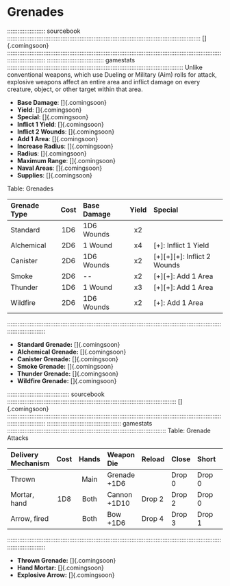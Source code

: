 # Grenades

:::::::::::::::::::::: sourcebook ::::::::::::::::::::::::::::::::::::::::::::::::::::::::::::::::::::::::::::::::::::::::::::::::::::::::::::::::
[]{.comingsoon}
::::::::::::::::::::::::::::::::::::::::::::::::::::::::::::::::::::::::::::::::::::::::::::::::::::::::::::::::::::::::::::::::::::::::::::::::::
::::::::::::::::::::::::::::::::: gamestats ::::::::::::::::::::::::::::::::::::::::::::::::::::::::::::::::::::::::::::::::::::::::::::::::::::::
Unlike conventional weapons, which use Dueling or Military (Aim) rolls
for attack, explosive weapons affect an entire area and inflict damage
on every creature, object, or other target within that area.

  - **Base Damage**: []{.comingsoon}
  - **Yield**: []{.comingsoon}
  - **Special**: []{.comingsoon}
  - **Inflict 1 Yield**: []{.comingsoon}
  - **Inflict 2 Wounds**: []{.comingsoon}
  - **Add 1 Area**: []{.comingsoon}
  - **Increase Radius**: []{.comingsoon}
  - **Radius**: []{.comingsoon}
  - **Maximum Range**: []{.comingsoon}
  - **Naval Areas**: []{.comingsoon}
  - **Supplies**: []{.comingsoon}

Table: Grenades

| Grenade Type | Cost | Base Damage | Yield | Special                      |
| :----------- | :--: | :---------- | :---: | :--------------------------- |
| Standard     | 1D6  | 1D6 Wounds  | x2    |                              |
| Alchemical   | 2D6  |   1 Wound   | x4    |       [+]: Inflict 1 Yield   |
| Canister     | 2D6  | 1D6 Wounds  | x2    | [+][+][+]: Inflict 2 Wounds  |
| Smoke        | 2D6  |     --      | x2    |    [+][+]: Add 1 Area        |
| Thunder      | 1D6  |   1 Wound   | x3    |    [+][+]: Add 1 Area        |
| Wildfire     | 2D6  | 1D6 Wounds  | x2    |       [+]: Add 1 Area        |

::::::::::::::::::::::::::::::::::::::::::::::::::::::::::::::::::::::::::::::::::::::::::::::::::::::::::::::::::::::::::::::::::::::::::::::::::

  - **Standard Grenade:** []{.comingsoon}
  - **Alchemical Grenade:** []{.comingsoon}
  - **Canister Grenade:** []{.comingsoon}
  - **Smoke Grenade:** []{.comingsoon}
  - **Thunder Grenade:** []{.comingsoon}
  - **Wildfire Grenade:** []{.comingsoon}

:::::::::::::::::::::::::::::::::::: sourcebook ::::::::::::::::::::::::::::::::::::::::::::::::::::::::::::::::::::::::::::::::::::::::::::::::::
[]{.comingsoon}
::::::::::::::::::::::::::::::::::::::::::::::::::::::::::::::::::::::::::::::::::::::::::::::::::::::::::::::::::::::::::::::::::::::::::::::::::
::::::::::::::::::::::::::::::::::::::::::: gamestats ::::::::::::::::::::::::::::::::::::::::::::::::::::::::::::::::::::::::::::::::::::::::::::
Table: Grenade Attacks

| Delivery Mechanism | Cost | Hands | Weapon Die    | Reload | Close  | Short  | Medium | Long   |
| :----------------- | :--: | :---: | :------------ | :----- | :----- | :----- | :----- | :----- |
| Thrown             |      | Main  | Grenade  +1D6 |        | Drop 0 | Drop 0 | Drop 2 |        |
| Mortar, hand       | 1D8  | Both  | Cannon  +1D10 | Drop 2 | Drop 2 | Drop 0 | Drop 0 | Drop 2 |
| Arrow, fired       |      | Both  | Bow      +1D6 | Drop 4 | Drop 3 | Drop 1 | Drop 3 | Drop 3 |
::::::::::::::::::::::::::::::::::::::::::::::::::::::::::::::::::::::::::::::::::::::::::::::::::::::::::::::::::::::::::::::::::::::::::::::::::

  - **Thrown Grenade:** []{.comingsoon}
  - **Hand Mortar:** []{.comingsoon}
  - **Explosive Arrow:** []{.comingsoon}
